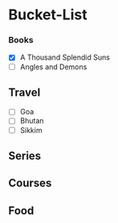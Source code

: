 # Bucket-List

### Books ###

- [X] A Thousand Splendid Suns
- [ ] Angles and Demons

## Travel ##

- [ ] Goa
- [ ] Bhutan
- [ ] Sikkim

## Series ##

## Courses ##

## Food ##

